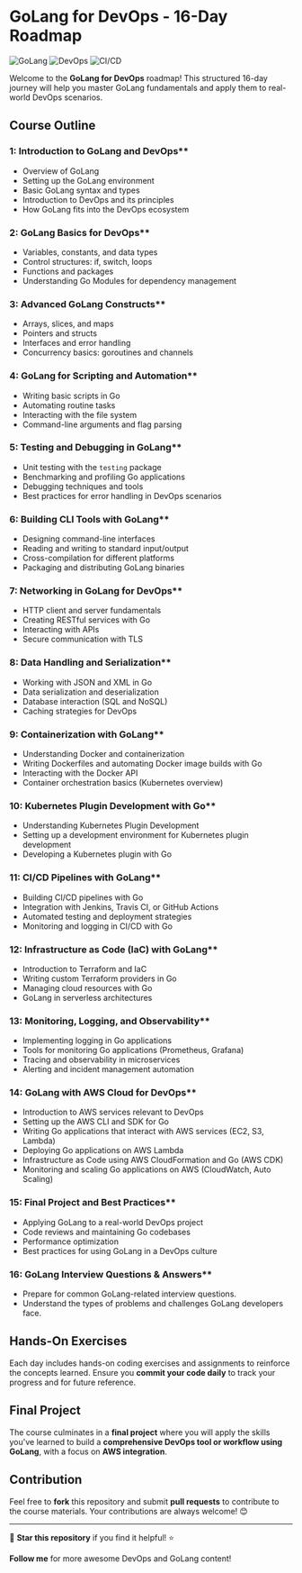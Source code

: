 # GoLang for DevOps - 16-Day Roadmap 

![GoLang](https://img.shields.io/badge/GoLang-DevOps-blue?style=for-the-badge&logo=go)
![DevOps](https://img.shields.io/badge/DevOps-Automation-green?style=for-the-badge&logo=devops)
![CI/CD](https://img.shields.io/badge/CI%2FCD-Pipelines-orange?style=for-the-badge&logo=githubactions)

Welcome to the **GoLang for DevOps** roadmap! This structured 16-day journey will help you master GoLang fundamentals and apply them to real-world DevOps scenarios. 

##  Course Outline

###  1: Introduction to GoLang and DevOps**
- Overview of GoLang
- Setting up the GoLang environment
- Basic GoLang syntax and types
- Introduction to DevOps and its principles
- How GoLang fits into the DevOps ecosystem

###  2: GoLang Basics for DevOps**
- Variables, constants, and data types
- Control structures: if, switch, loops
- Functions and packages
- Understanding Go Modules for dependency management

###  3: Advanced GoLang Constructs**
- Arrays, slices, and maps
- Pointers and structs
- Interfaces and error handling
- Concurrency basics: goroutines and channels

###  4: GoLang for Scripting and Automation**
- Writing basic scripts in Go
- Automating routine tasks
- Interacting with the file system
- Command-line arguments and flag parsing

###  5: Testing and Debugging in GoLang**
- Unit testing with the `testing` package
- Benchmarking and profiling Go applications
- Debugging techniques and tools
- Best practices for error handling in DevOps scenarios

###  6: Building CLI Tools with GoLang**
- Designing command-line interfaces
- Reading and writing to standard input/output
- Cross-compilation for different platforms
- Packaging and distributing GoLang binaries

###  7: Networking in GoLang for DevOps**
- HTTP client and server fundamentals
- Creating RESTful services with Go
- Interacting with APIs
- Secure communication with TLS

###  8: Data Handling and Serialization**
- Working with JSON and XML in Go
- Data serialization and deserialization
- Database interaction (SQL and NoSQL)
- Caching strategies for DevOps

###  9: Containerization with GoLang**
- Understanding Docker and containerization
- Writing Dockerfiles and automating Docker image builds with Go
- Interacting with the Docker API
- Container orchestration basics (Kubernetes overview)

###  10: Kubernetes Plugin Development with Go**
- Understanding Kubernetes Plugin Development
- Setting up a development environment for Kubernetes plugin development
- Developing a Kubernetes plugin with Go

###  11: CI/CD Pipelines with GoLang**
- Building CI/CD pipelines with Go
- Integration with Jenkins, Travis CI, or GitHub Actions
- Automated testing and deployment strategies
- Monitoring and logging in CI/CD with Go

###  12: Infrastructure as Code (IaC) with GoLang**
- Introduction to Terraform and IaC
- Writing custom Terraform providers in Go
- Managing cloud resources with Go
- GoLang in serverless architectures

###  13: Monitoring, Logging, and Observability**
- Implementing logging in Go applications
- Tools for monitoring Go applications (Prometheus, Grafana)
- Tracing and observability in microservices
- Alerting and incident management automation

###  14: GoLang with AWS Cloud for DevOps**
- Introduction to AWS services relevant to DevOps
- Setting up the AWS CLI and SDK for Go
- Writing Go applications that interact with AWS services (EC2, S3, Lambda)
- Deploying Go applications on AWS Lambda
- Infrastructure as Code using AWS CloudFormation and Go (AWS CDK)
- Monitoring and scaling Go applications on AWS (CloudWatch, Auto Scaling)

###  15: Final Project and Best Practices**
- Applying GoLang to a real-world DevOps project
- Code reviews and maintaining Go codebases
- Performance optimization
- Best practices for using GoLang in a DevOps culture

###  16: GoLang Interview Questions & Answers**
- Prepare for common GoLang-related interview questions.
- Understand the types of problems and challenges GoLang developers face.

##  Hands-On Exercises
Each day includes hands-on coding exercises and assignments to reinforce the concepts learned. Ensure you **commit your code daily** to track your progress and for future reference.


##  Final Project
The course culminates in a **final project** where you will apply the skills you've learned to build a **comprehensive DevOps tool or workflow using GoLang**, with a focus on **AWS integration**.

##  Contribution
Feel free to **fork** this repository and submit **pull requests** to contribute to the course materials. Your contributions are always welcome! 😊

---

🌟 **Star this repository** if you find it helpful! ⭐

 **Follow me** for more awesome DevOps and GoLang content!


